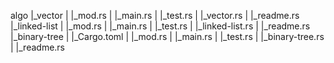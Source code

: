 algo
|_vector
| |_mod.rs
| |_main.rs
| |_test.rs
| |_vector.rs
| |_readme.rs
|_linked-list
| |_mod.rs
| |_main.rs
| |_test.rs
| |_linked-list.rs
| |_readme.rs
|_binary-tree
| |_Cargo.toml
| |_mod.rs
| |_main.rs
| |_test.rs
| |_binary-tree.rs
| |_readme.rs




